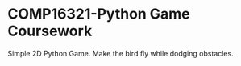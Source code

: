 # COMP16321-Python Game Coursework

Simple 2D Python Game. Make the bird fly while dodging obstacles.
